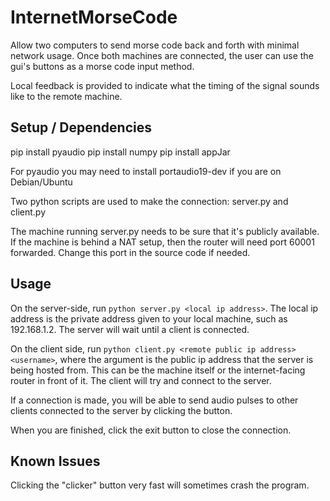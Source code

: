 # InternetMorseCode

Allow two computers to send morse code back and forth with minimal network usage.
Once both machines are connected, the user can use the gui's buttons as a morse code input method.

Local feedback is provided to indicate what the timing of the signal sounds like to the remote machine.

## Setup / Dependencies
pip install pyaudio
pip install numpy
pip install appJar

For pyaudio you may need to install portaudio19-dev if you are on Debian/Ubuntu

Two python scripts are used to make the connection: server.py and client.py

The machine running server.py needs to be sure that it's publicly available.
If the machine is behind a NAT setup, then the router will need port 60001 forwarded.
Change this port in the source code if needed.

## Usage

On the server-side, run `python server.py <local ip address>`. The local ip address is the private
address given to your local machine, such as 192.168.1.2.
The server will wait until a client is connected.

On the client side, run `python client.py <remote public ip address> <username>`,
where the argument is the public ip address that the server is being hosted from.
This can be the machine itself or the internet-facing router in front of it.
The client will try and connect to the server.

If a connection is made, you will be able to send audio pulses to other clients connected to the
server by clicking the button.

When you are finished, click the exit button to close the connection.

## Known Issues

Clicking the "clicker" button very fast will sometimes crash the program.
